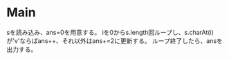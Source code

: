 # Main
sを読み込み、ans=0を用意する。
iを0からs.length回ループし、s.charAt(i)が'v'ならばans++、それ以外はans+=2に更新する。
ループ終了したら、ansを出力する。
